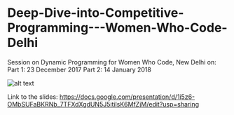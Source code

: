 # Deep-Dive-into-Competitive-Programming---Women-Who-Code-Delhi
Session on Dynamic Programming for Women Who Code, New Delhi on:
Part 1: 23 December 2017
Part 2: 14 January 2018

![alt text](https://github.com/shubhi-sareen/Deep-Dive-into-Competitive-Programming---Women-Who-Code-Delhi/blob/master/CP_23dec%20(1).png) 

Link to the slides: https://docs.google.com/presentation/d/1i5z6-OMbSUFaBKRNb_7TFXdXgdUN5J5itilsK6MfZjM/edit?usp=sharing

